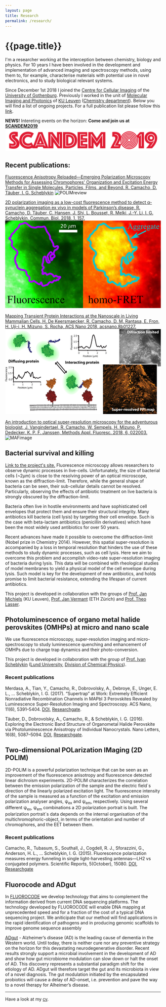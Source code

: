 ```yaml
---
layout: page
title: Research
permalink: /research/
---
```

# **{{page.title}}**

I'm a researcher working at the interception between chemistry, biology and physics. For 10 years I have been involved in the development and implementation of advanced imaging and spectroscopy methods, using them to, for example, characterise materials with potential use in novel electronics, and to study biological relevant systems.

Since December 1st 2018 I joined the [Centre for Cellular Imaging](https://cf.gu.se/english/centre-for-cellular-imaging) of the [University of Gothenburg](https://www.gu.se/english). Previously I worked in the unit of [Molecular Imaging and Photonics](https://www.chem.kuleuven.be/mip/index.htm) of [KU Leuven](https://www.kuleuven.be/english/) ([Chemistry department](https://chem.kuleuven.be/en)). Below you will find a list of ongoing projects. For a full publication list please follow this [link](https://scholar.google.be/citations?user=QRcaA74AAAAJ&hl=en).

**NEWS!** Intereting events on the horizon: **Come and join us at [SCANDEM2019](https://scandem2019.se/)**
![SCANDEMimage](/assets/images/SCANDEM2019_small.png)

## Recent publications:
[Fluorescence Anisotropy Reloaded—Emerging Polarization Microscopy Methods for Assessing Chromophores' Organization and Excitation Energy Transfer in Single Molecules, Particles, Films, and Beyond. R. Camacho,  D. Täuber, I. G. Scheblykin](https://onlinelibrary.wiley.com/doi/full/10.1002/adma.201805671)
![POLIMreview](https://wol-prod-cdn.literatumonline.com/pb-assets/journal-banners/15214095-1501384725880.jpg)

[2D polarization imaging as a low-cost fluorescence method to detect α-synuclein aggregation ex vivo in models of Parkinson’s disease, R. Camacho, D. Täuber, C. Hansen, J. Shi, L. Bousset, R. Melki, J.-Y. Li, I. G. Scheblykin, Commun. Biol. 2018, 1, 157.](/CommsBio2DPOLIM/)
![CommsBioTOC](/assets/images/CommsBio/FluoVsFret.png "TOC")

[Mapping Transient Protein Interactions at the Nanoscale in Living Mammalian Cells, H. De Keersmaecker, R. Camacho, D. M. Rantasa, E. Fron, H. Uji-i, H. Mizuno, S. Rocha, ACS Nano 2018, acsnano.8b01227.](/ACSnanoSuperResPPI/)
![imageTOC](/assets/images/ACSnano/ACSnanoSusana.jpeg "TOC")

[An introduction to optical super-resolution microscopy for the adventurous biologist, J. Vangindertael, R. Camacho, W. Sempels, H. Mizuno, P. Dedecker, K. P. F. Janssen, Methods Appl. Fluoresc. 2018, 6, 022003.](http://iopscience.iop.org/article/10.1088/2050-6120/aaae0c/meta)
![MAFimage](http://iopscience.iop.org/2050-6120/6/2/022003/downloadHRFigure/figure/mafaaae0cf50)

## Bacterial survival and killing
[Link to the project's site.](/ProjectBacteria2018/)
Fluorescence microscopy allows researchers to observe dynamic processes in live-cells. Unfortunately, the size of bacterial cells (~2μm) is close to the resolving power of an optical microscope, known as the diffraction-limit. Therefore, while the general shape of bacteria can be seen, their sub-cellular details cannot be resolved. Particularly, observing the effects of antibiotic treatment on live bacteria is strongly obscured by the diffraction-limit.

Bacteria often live in hostile environments and have sophisticated cell envelopes that protect them and ensure their structural integrity. Many antibiotics kill bacteria (cell lysis) by targeting their cell envelope. Such is the case with beta-lactam antibiotics (penicillin derivatives) which have been the most widely used antibiotics for over 50 years.

Recent advances have made it possible to overcome the diffraction-limit (Nobel prize in Chemistry 2014). However, this spatial super-resolution is accompanied by a loss in temporal resolution that hinders the use of these methods to study dynamic processes, such as cell lysis. Here we aim to overcome this problem and accomplish video-rate super-resolution imaging of bacteria during lysis. This data will be combined with rheological studies of model membranes to yield a physical model of the cell envelope during lysis. Such model is key for the development of new antibiotics, and holds promise to limit bacterial resistance, extending the lifespan of current antibiotics.

This project is developed in collaboration with the groups of [Prof. Jan Michiels](https://www.biw.kuleuven.be/dtp/cmpg/spi/) (KU Leuven), [Prof. Jan Vermant](http://www.softmat.mat.ethz.ch/) (ETH Zürich) and [Prof. Theo Lasser](https://lob.epfl.ch/).

## Photoluminescence of organo metal halide perovskites (OMHPs) at micro and nano scale

We use fluorescence microscopy, super-resolution imaging and micro-spectroscopy to study luminescence quenching and enhancement of OMHPs due to charge trap dynamics and their photo-conversion.

This project is developed in collaboration with the group of [Prof. Ivan Scheblykin](http://www.chemphys.lu.se/research/groups/scheblykin-group/) ([Lund University](http://www.lunduniversity.lu.se/), [Division of Chemical Physics](http://www.chemphys.lu.se/)).

### Recent publications
Merdasa, A., Tian, Y., Camacho, R., Dobrovolsky, A., Debroye, E., Unger, E. L., … Scheblykin, I. G. (2017). “Supertrap” at Work: Extremely Efficient Nonradiative Recombination Channels in MAPbI 3 Perovskites Revealed by Luminescence Super-Resolution Imaging and Spectroscopy. ACS Nano, 11(6), 5391–5404. [DOI](https://doi.org/10.1021/acsnano.6b07407), [Researchgate](https://www.researchgate.net/publication/316816589_Super-Trap_at_Work_Extremely_Efficient_Non-Radiative_Recombination_Channels_in_MAPbI_3_Perovskites_Revealed_by_Luminescence_Super-Resolution_Imaging_and_Spectroscopy).

Täuber, D., Dobrovolsky, A., Camacho, R., & Scheblykin, I. G. (2016). Exploring the Electronic Band Structure of Organometal Halide Perovskite via Photoluminescence Anisotropy of Individual Nanocrystals. Nano Letters, 16(8), 5087–5094. [DOI](https://doi.org/10.1021/acs.nanolett.6b02012), [Researchgate](https://www.researchgate.net/publication/305690653_Exploring_the_Electronic_Band_Structure_of_Organometal_Halide_Perovskite_via_Photoluminescence_Anisotropy_of_Individual_Nanocrystals).

## Two-dimensional POLarization IMaging (2D POLIM)

2D-POLIM is a powerful polarization technique that
can be seen as an improvement of the fluorescence anisotropy and fluorescence detected linear dichroism experiments. 2D-POLIM characterizes the correlation between the emission polarization of the sample and the electric field´s direction of the linearly polarized excitation light. The fluorescence intensity of the sample is measured as a function of the excitation and emission polarization analyser angles, &psi;<sub>ex</sub> and &psi;<sub>em</sub>, respectively. Using several different &psi;<sub>ex</sub>, &psi;<sub>em</sub> combinations a 2D polarization portrait is built. The polarization portrait´s data depends on the internal organisation of the multichromophoric-object, in terms of the orientation and number of chromophores, and the EET between them.

### Recent publications
Camacho, R., Tubasum, S., Southall, J., Cogdell, R. J., Sforazzini, G., Anderson, H. L., … Scheblykin, I. G. (2015). Fluorescence polarization measures energy funneling in single light-harvesting antennas—LH2 vs conjugated polymers. Scientific Reports, 5(October), 15080. [DOI](https://doi.org/10.1038/srep15080), [Researchgate](https://www.researchgate.net/publication/283277897_Fluorescence_polarization_measures_energy_funneling_in_single_light-harvesting_antennas-LH2_vs_conjugated_polymers)

## Fluorocode and ADgut
In [FLUOROCODE](https://www.kuleuven.be/research/excellence/medical_technologies/hofkens.html) we develop technology that aims to complement the information derived from current DNA sequencing platforms. The technology developed by FLUOROCODE will enable DNA mapping at unprecedented speed and for a fraction of the cost of a typical DNA sequencing project. We aniticipate that our method will find applications in the rapid identification of pathogens and in producing genomic scaffolds to improve genome sequence assembly

[ADgut](http://adgut.eu/) - Alzheimer’s disease (AD) is the leading cause of dementia in the Western world. Until today, there is neither cure nor any preventive strategy on the horizon for this devastating neurodegenerative disorder. Recent results strongly support a microbial involvement in the development of AD and show how gut microbiome modulation can slow down or halt the onset of AD. This discovery represents a substantial paradigm shift for the etiology of AD. ADgut will therefore target the gut and its microbiota in view of a novel diagnosis. The gut modulation initiated by the encapsulated probiotics will cause a delay of AD-onset, i.e. prevention and pave the way to a novel therapy for Alheimer’s disease.
* * *

Have a look at my [cv](/pdfs/cv.pdf).
